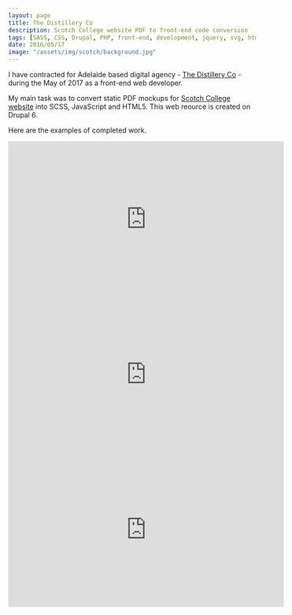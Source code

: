 ```yaml
---
layout: page
title: The Distillery Co
description: Scotch College website PDF to front-end code conversion
tags: [SASS, CSS, Drupal, PHP, front-end, development, jquery, svg, html5, animations, animation]
date: 2016/05/17
image: "/assets/img/scotch/background.jpg"
---
```


I have contracted for Adelaide based digital agency - [The Distillery Co](https://thedistillery.co/) - during the May of 2017 as a front-end web developer. 

My main task was to convert static PDF mockups for [Scotch College website](https://web.archive.org/web/20180811223753/https://www.scotch.sa.edu.au/) into SCSS, JavaScript and HTML5. This web reource is created on Drupal 6.

Here are the examples of completed work.

<div class="videoWrapper">
    <iframe width="560" height="315" src="https://www.youtube.com/embed/W9aWYdryflo" frameborder="0" allow="autoplay; encrypted-media" allowfullscreen></iframe>
</div>

<div class="videoWrapper">
    <iframe width="560" height="315" src="https://www.youtube.com/embed/JCSyvrKKjAs" frameborder="0" allow="autoplay; encrypted-media" allowfullscreen></iframe>
</div>

<div class="videoWrapper">
    <iframe width="560" height="315" src="https://www.youtube.com/embed/hlni2CPRJXA" frameborder="0" allow="autoplay; encrypted-media" allowfullscreen></iframe>
</div>